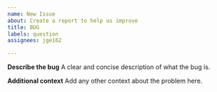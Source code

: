 ```yaml
---
name: New Issue
about: Create a report to help us improve
title: BUG
labels: question
assignees: jge162

---
```


**Describe the bug**
A clear and concise description of what the bug is.

**Additional context**
Add any other context about the problem here.
